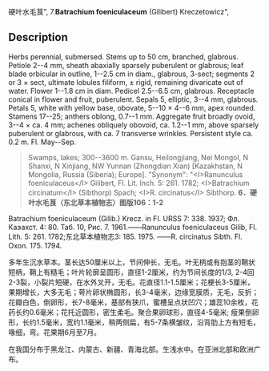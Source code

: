 硬叶水毛茛",
7.**Batrachium foeniculaceum** (Gilibert) Kreczetowicz",

## Description
Herbs perennial, submersed. Stems up to 50 cm, branched, glabrous. Petiole 2--4 mm, sheath abaxially sparsely puberulent or glabrous; leaf blade orbicular in outline, 1--2.5 cm in diam., glabrous, 3-sect; segments 2 or 3 × sect, ultimate lobules filiform, ± rigid, remaining divaricate out of water. Flower 1--1.8 cm in diam. Pedicel 2.5--6.5 cm, glabrous. Receptacle conical in flower and fruit, puberulent. Sepals 5, elliptic, 3--4 mm, glabrous. Petals 5, white with yellow base, obovate, 5--10 × 4--6 mm, apex rounded. Stamens 17--25; anthers oblong, 0.7--1 mm. Aggregate fruit broadly ovoid, 3--4 × ca. 4 mm; achenes obliquely obovoid, ca. 1.2--1 mm, above sparsely puberulent or glabrous, with ca. 7 transverse wrinkles. Persistent style ca. 0.2 m. Fl. May--Sep.

> Swamps, lakes; 300--3600 m. Gansu, Heilongjiang, Nei Mongol, N Shanxi, N Xinjiang, NW Yunnan (Zhongdian Xian) [Kazakhstan, N Mongolia, Russia (Siberia); Europe].
  "Synonym": "&lt;I&gt;Ranunculus foeniculaceus&lt;/I&gt; Gilibert, Fl. Lit. Inch. 5: 261. 1782; &lt;I&gt;Batrachium circinatum&lt;/I&gt; (Sibthorp) Spach; &lt;I&gt;R. circinatus&lt;/I&gt; Sibthorp.
**6．硬叶水毛茛（东北草本植物志）图版106：1-2**

Batrachium foeniculaceum (Gilib.) Krecz. in Fl. URSS 7: 338. 1937; Фл. Каэахст. 4: 80. Таб. 10, Рис. 7. 1961.——Ranunculus foeniculaceus Gilib, Fl. Lith. 5: 261. 1782;东北草本植物志3: 185. 1975. ——R. circinatus Sibth. Fl. Oxon. 175. 1794.

多年生沉水草本。茎长达50厘米以上，节间伸长，无毛。叶无柄或有抱茎的鞘状短柄，鞘上有糙毛；叶片轮廓呈圆形，直径1-2厘米，约为节间长度的1/3, 2-4回2-3裂，小裂片短硬，在水外叉开，无毛。花直径1.1-1.5厘米；花梗长3-5厘米，果期增长，大多无毛；萼片卵状椭圆形，长3-4毫米，边缘宽膜质，无毛，反折；花瓣白色，倒卵形，长7-8毫米，基部有狭爪，蜜槽呈点状凹穴；雄蕊10余枚，花药长约0.6毫米；花托近圆形，密生柔毛。聚合果卵球形，直径4-5毫米; 瘦果倒卵形，长约1.5毫米，宽约1.1毫米，稍两侧扁，有5-7条横皱纹，沿背肋上方有短毛，喙细，弯。花果期6月至7月。

在我国分布于黑龙江、内蒙古、新疆、青海北部。生浅水中。在亚洲北部和欧洲广布。
